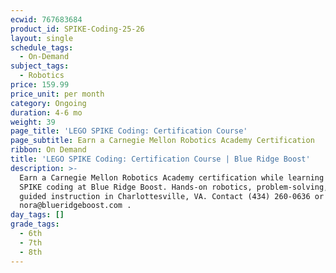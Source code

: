 ```yaml
---
ecwid: 767683684
product_id: SPIKE-Coding-25-26
layout: single
schedule_tags:
  - On-Demand
subject_tags:
  - Robotics
price: 159.99
price_unit: per month
category: Ongoing
duration: 4-6 mo
weight: 39
page_title: 'LEGO SPIKE Coding: Certification Course'
page_subtitle: Earn a Carnegie Mellon Robotics Academy Certification
ribbon: On Demand
title: 'LEGO SPIKE Coding: Certification Course | Blue Ridge Boost'
description: >-
  Earn a Carnegie Mellon Robotics Academy certification while learning LEGO
  SPIKE coding at Blue Ridge Boost. Hands-on robotics, problem-solving, and
  guided instruction in Charlottesville, VA. Contact (434) 260-0636 or
  nora@blueridgeboost.com .
day_tags: []
grade_tags:
  - 6th
  - 7th
  - 8th
---
```


